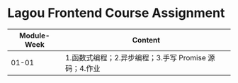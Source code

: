 # Lagou Frontend Course Assignment

| Module-Week | Content                                               |
 ----------- | ----------------------------------------------------- |
| 01-01       | 1.函数式编程；2.异步编程；3.手写 Promise 源码；4.作业 |
